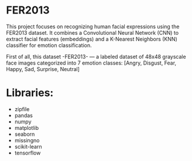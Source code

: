 # FER2013

This project focuses on recognizing human facial expressions using the FER2013 dataset. It combines a Convolutional Neural Network (CNN) to extract facial features (embeddings) and a K-Nearest Neighbors (KNN) classifier for emotion classification.

First of all, this dataset -FER2013- — a labeled dataset of 48x48 grayscale face images categorized into 7 emotion classes: [Angry, Disgust, Fear, Happy, Sad, Surprise, Neutral]

# Libraries:
- zipfile
- pandas
- numpy
- matplotlib
- seaborn
- missingno
- scikit-learn
- tensorflow
